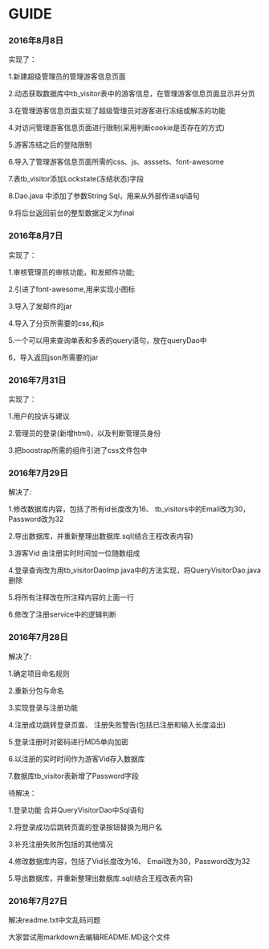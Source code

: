 # GUIDE

### 2016年8月8日

实现了：

1.新建超级管理员的管理游客信息页面

2.动态获取数据库中tb_visitor表中的游客信息，在管理游客信息页面显示并分页

3.在管理游客信息页面实现了超级管理员对游客进行冻结或解冻的功能

4.对访问管理游客信息页面进行限制(采用判断cookie是否存在的方式)

5.游客冻结之后的登陆限制

6.导入了管理游客信息页面所需的css、js、asssets、font-awesome

7.表tb_visitor添加Lockstate(冻结状态)字段

8.Dao.java 中添加了参数String Sql，用来从外部传进sql语句

9.将后台返回前台的整型数据定义为final

### 2016年8月7日

实现了：

1.审核管理员的审核功能，和发邮件功能;

2.引进了font-awesome,用来实现小图标

3.导入了发邮件的jar

4.导入了分页所需要的css,和js

5.一个可以用来查询单表和多表的query语句，放在queryDao中

6，导入返回json所需要的jar



### 2016年7月31日

实现了：

1.用户的投诉与建议

2.管理员的登录(新增html)，以及判断管理员身份

3.把boostrap所需的组件引进了css文件包中

### 2016年7月29日

解决了:

1.修改数据库内容，包括了所有id长度改为16、 tb_visitors中的Email改为30，Password改为32

2.导出数据库，并重新整理出数据库.sql(结合王程改表内容)

3.游客Vid 由注册实时时间加一位随数组成

4.登录查询改为用tb_visitorDaoImp.java中的方法实现，将QueryVisitorDao.java删除

5.将所有注释改在所注释内容的上面一行

6.修改了注册service中的逻辑判断

### 2016年7月28日

解决了:

1.确定项目命名规则

2.重新分包与命名

3.实现登录与注册功能

4.注册成功跳转登录页面、 注册失败警告(包括已注册和输入长度溢出)

5.登录注册时对密码进行MD5单向加密

6.以注册的实时时间作为游客Vid存入数据库

7.数据库tb_visitor表新增了Password字段

待解决：

1.登录功能 合并QueryVisitorDao中Sql语句

2.将登录成功后跳转页面的登录按钮替换为用户名

3.补充注册失败所包括的其他情况

4.修改数据库内容，包括了Vid长度改为16、 Email改为30，Password改为32

5.导出数据库，并重新整理出数据库.sql(结合王程改表内容)

### 2016年7月27日

解决readme.txt中文乱码问题

大家尝试用markdown去编辑README.MD这个文件 

